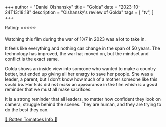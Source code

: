 +++
author = "Daniel Olshansky"
title = "Golda"
date = "2023-10-24T13:18:18"
description = "Olshansky's review of Golda"
tags = [
    "tv",
]
+++

Rating: ⭐⭐⭐⭐⭐

Watching this film during the war of 10/7 in 2023 was a lot to take in.

It feels like everything and nothing can change in the span of 50 years. The technology has improved, the war has moved on, but the mindset and conflict is the exact same.

Golda shows an inside view into someone who wanted to make a country better, but ended up giving all her energy to save her people. She was a leader, a parent, but I don't know how much of a mother someone like this could be. Her kids did not make an appearance in the film which is a good reminder that we must all make sacrifices.

It is a strong reminder that all leaders, no matter how confident they look on camera, struggle behind the scenes. They are human, and they are trying to do the best they can.

[🍅 Rotten Tomatoes Info 🍅](https://www.rottentomatoes.com/m/golda_2022)
